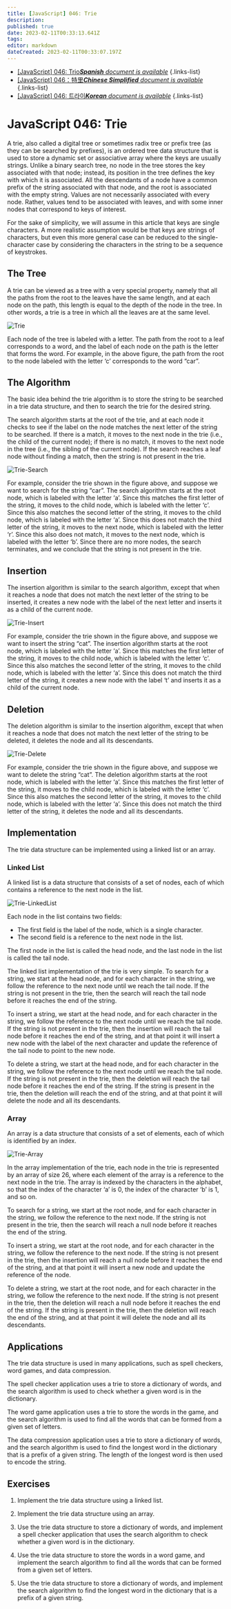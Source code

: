 ```yaml
---
title: [JavaScript] 046: Trie
description: 
published: true
date: 2023-02-11T00:33:13.641Z
tags: 
editor: markdown
dateCreated: 2023-02-11T00:33:07.197Z
---
```


- [[JavaScript] 046: Trio***Spanish** document is available*](/es/Knowledge-base/Algorithm/javascript-046-trie)
{.links-list}
- [[JavaScript] 046：特里***Chinese Simplified** document is available*](/zh/Knowledge-base/Algorithm/javascript-046-trie)
{.links-list}
- [[JavaScript] 046: 트라이***Korean** document is available*](/ko/Knowledge-base/Algorithm/javascript-046-trie)
{.links-list}


# JavaScript 046: Trie

A trie, also called a digital tree or sometimes radix tree or prefix tree (as they can be searched by prefixes), is an ordered tree data structure that is used to store a dynamic set or associative array where the keys are usually strings. Unlike a binary search tree, no node in the tree stores the key associated with that node; instead, its position in the tree defines the key with which it is associated. All the descendants of a node have a common prefix of the string associated with that node, and the root is associated with the empty string. Values are not necessarily associated with every node. Rather, values tend to be associated with leaves, and with some inner nodes that correspond to keys of interest.

For the sake of simplicity, we will assume in this article that keys are single characters. A more realistic assumption would be that keys are strings of characters, but even this more general case can be reduced to the single-character case by considering the characters in the string to be a sequence of keystrokes.

## The Tree

A trie can be viewed as a tree with a very special property, namely that all the paths from the root to the leaves have the same length, and at each node on the path, this length is equal to the depth of the node in the tree. In other words, a trie is a tree in which all the leaves are at the same level.

![Trie](https://i.imgur.com/fgNcuqP.png)

Each node of the tree is labeled with a letter. The path from the root to a leaf corresponds to a word, and the label of each node on the path is the letter that forms the word. For example, in the above figure, the path from the root to the node labeled with the letter ‘c’ corresponds to the word “car”.

## The Algorithm

The basic idea behind the trie algorithm is to store the string to be searched in a trie data structure, and then to search the trie for the desired string.

The search algorithm starts at the root of the trie, and at each node it checks to see if the label on the node matches the next letter of the string to be searched. If there is a match, it moves to the next node in the trie (i.e., the child of the current node); if there is no match, it moves to the next node in the tree (i.e., the sibling of the current node). If the search reaches a leaf node without finding a match, then the string is not present in the trie.

![Trie-Search](https://i.imgur.com/bvU4r4e.png)

For example, consider the trie shown in the figure above, and suppose we want to search for the string “car”. The search algorithm starts at the root node, which is labeled with the letter ‘a’. Since this matches the first letter of the string, it moves to the child node, which is labeled with the letter ‘c’. Since this also matches the second letter of the string, it moves to the child node, which is labeled with the letter ‘a’. Since this does not match the third letter of the string, it moves to the next node, which is labeled with the letter ‘r’. Since this also does not match, it moves to the next node, which is labeled with the letter ‘b’. Since there are no more nodes, the search terminates, and we conclude that the string is not present in the trie.

## Insertion

The insertion algorithm is similar to the search algorithm, except that when it reaches a node that does not match the next letter of the string to be inserted, it creates a new node with the label of the next letter and inserts it as a child of the current node.

![Trie-Insert](https://i.imgur.com/TGiukHr.png)

For example, consider the trie shown in the figure above, and suppose we want to insert the string “cat”. The insertion algorithm starts at the root node, which is labeled with the letter ‘a’. Since this matches the first letter of the string, it moves to the child node, which is labeled with the letter ‘c’. Since this also matches the second letter of the string, it moves to the child node, which is labeled with the letter ‘a’. Since this does not match the third letter of the string, it creates a new node with the label ‘t’ and inserts it as a child of the current node.

## Deletion

The deletion algorithm is similar to the insertion algorithm, except that when it reaches a node that does not match the next letter of the string to be deleted, it deletes the node and all its descendants.

![Trie-Delete](https://i.imgur.com/vALDKdR.png)

For example, consider the trie shown in the figure above, and suppose we want to delete the string “cat”. The deletion algorithm starts at the root node, which is labeled with the letter ‘a’. Since this matches the first letter of the string, it moves to the child node, which is labeled with the letter ‘c’. Since this also matches the second letter of the string, it moves to the child node, which is labeled with the letter ‘a’. Since this does not match the third letter of the string, it deletes the node and all its descendants.

## Implementation

The trie data structure can be implemented using a linked list or an array.

### Linked List

A linked list is a data structure that consists of a set of nodes, each of which contains a reference to the next node in the list.

![Trie-LinkedList](https://i.imgur.com/rYUjg9O.png)

Each node in the list contains two fields:

-   The first field is the label of the node, which is a single character.
-   The second field is a reference to the next node in the list.

The first node in the list is called the head node, and the last node in the list is called the tail node.

The linked list implementation of the trie is very simple. To search for a string, we start at the head node, and for each character in the string, we follow the reference to the next node until we reach the tail node. If the string is not present in the trie, then the search will reach the tail node before it reaches the end of the string.

To insert a string, we start at the head node, and for each character in the string, we follow the reference to the next node until we reach the tail node. If the string is not present in the trie, then the insertion will reach the tail node before it reaches the end of the string, and at that point it will insert a new node with the label of the next character and update the reference of the tail node to point to the new node.

To delete a string, we start at the head node, and for each character in the string, we follow the reference to the next node until we reach the tail node. If the string is not present in the trie, then the deletion will reach the tail node before it reaches the end of the string. If the string is present in the trie, then the deletion will reach the end of the string, and at that point it will delete the node and all its descendants.

### Array

An array is a data structure that consists of a set of elements, each of which is identified by an index.

![Trie-Array](https://i.imgur.com/kzKVLCc.png)

In the array implementation of the trie, each node in the trie is represented by an array of size 26, where each element of the array is a reference to the next node in the trie. The array is indexed by the characters in the alphabet, so that the index of the character ‘a’ is 0, the index of the character ‘b’ is 1, and so on.

To search for a string, we start at the root node, and for each character in the string, we follow the reference to the next node. If the string is not present in the trie, then the search will reach a null node before it reaches the end of the string.

To insert a string, we start at the root node, and for each character in the string, we follow the reference to the next node. If the string is not present in the trie, then the insertion will reach a null node before it reaches the end of the string, and at that point it will insert a new node and update the reference of the node.

To delete a string, we start at the root node, and for each character in the string, we follow the reference to the next node. If the string is not present in the trie, then the deletion will reach a null node before it reaches the end of the string. If the string is present in the trie, then the deletion will reach the end of the string, and at that point it will delete the node and all its descendants.

## Applications

The trie data structure is used in many applications, such as spell checkers, word games, and data compression.

The spell checker application uses a trie to store a dictionary of words, and the search algorithm is used to check whether a given word is in the dictionary.

The word game application uses a trie to store the words in the game, and the search algorithm is used to find all the words that can be formed from a given set of letters.

The data compression application uses a trie to store a dictionary of words, and the search algorithm is used to find the longest word in the dictionary that is a prefix of a given string. The length of the longest word is then used to encode the string.

## Exercises

1.  Implement the trie data structure using a linked list.

2.  Implement the trie data structure using an array.

3.  Use the trie data structure to store a dictionary of words, and implement a spell checker application that uses the search algorithm to check whether a given word is in the dictionary.

4.  Use the trie data structure to store the words in a word game, and implement the search algorithm to find all the words that can be formed from a given set of letters.

5.  Use the trie data structure to store a dictionary of words, and implement the search algorithm to find the longest word in the dictionary that is a prefix of a given string.